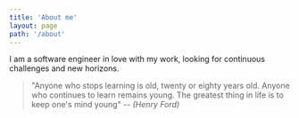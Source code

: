 ```yaml
---
title: 'About me'
layout: page
path: '/about'
---
```


I am a software engineer in love with my work, looking for continuous challenges and new horizons.

> "Anyone who stops learning is old, twenty or eighty years old. Anyone who continues to learn remains young. The greatest thing in life is to keep one's mind young"
> -- <cite>(Henry Ford)</cite>
